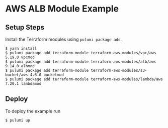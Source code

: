 # AWS ALB Module Example

## Setup Steps

Install the Terraform modules using `pulumi package add`.

```console
$ yarn install
$ pulumi package add terraform-module terraform-aws-modules/vpc/aws 5.19.0 vpcmod
$ pulumi package add terraform-module terraform-aws-modules/alb/aws 9.14.0 albmod
$ pulumi package add terraform-module terraform-aws-modules/s3-bucket/aws 4.6.0 bucketmod
$ pulumi package add terraform-module terraform-aws-modules/lambda/aws 7.20.1 lambdamod
```

## Deploy

To deploy the example run

```console
$ pulumi up
```
